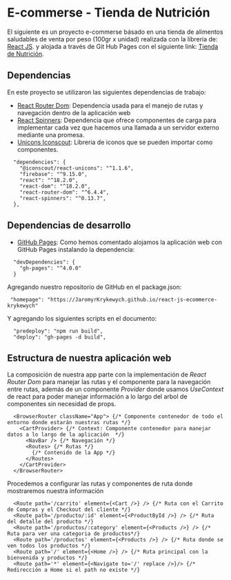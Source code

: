# E-commerse - Tienda de Nutrición

El siguiente es un proyecto e-commerse básado en una tienda de alimentos saludables de venta por peso (100gr x unidad) realizada con la libreria de: [React JS](https://es.reactjs.org/). y alojada a través de Git Hub Pages con el siguiente link: [Tienda de Nutrición](https://jaromyrkrykewych.github.io).

## Dependencias

En este proyecto se utilizaron las siguientes dependencias de trabajo:

- [React Router Dom](https://reactrouter.com/en/main): Dependencia usada para el manejo de rutas y navegación dentro de la aplicación web
- [React Spinners](https://www.npmjs.com/package/react-spinners): Dependencia que ofrece componentes de carga para implementar cada vez que hacemos una llamada a un servidor externo mediante una promesa.
- [Unicons Iconscout](https://iconscout.com/unicons): Libreria de iconos que se pueden importar como componentes.

~~~
  "dependencies": {
    "@iconscout/react-unicons": "^1.1.6",
    "firebase": "^9.15.0",
    "react": "^18.2.0",
    "react-dom": "^18.2.0",
    "react-router-dom": "^6.4.4",
    "react-spinners": "^0.13.7",
  },
~~~

## Dependencias de desarrollo

- [GitHub Pages](https://pages.github.com/): Como hemos comentado alojamos la aplicación web con GitHub Pages instalando la dependencia: 
 
~~~
  "devDependencies": {
    "gh-pages": "^4.0.0"
  }
~~~

Agregando nuestro repositorio de GitHub en el package.json:

~~~
 "homepage": "https://JaromyrKrykewych.github.io/react-js-ecommerce-krykewych" 
~~~

Y agregando los siguientes scripts en el documento:

~~~
  "predeploy": "npm run build",
  "deploy": "gh-pages -d build",
~~~

## Estructura de nuestra aplicación web

La composición de nuestra app parte con la implementación de *React Router Dom* para manejar las rutas y el componente *<NavBar />* para la navegación entre rutas, además de un componente *Provider* donde usamos *UseContext* de react para poder manejar información a lo largo del arbol de componentes sin necesidad de props. 

~~~
  <BrowserRouter className="App"> {/* Componente contenedor de todo el entorno donde estarán nuestras rutas */}
    <CartProvider> {/* Context: Componente contenedor para manejar datos a lo largo de la aplicación  */}
      <NavBar /> {/* Navegación */}
      <Routes> {/* Rutas */}
        {/* Contenido de la App */}
      </Routes>
    </CartProvider>
  </BrowserRouter>
~~~

Procedemos a configurar las rutas y componentes de ruta donde mostraremos nuestra información 

~~~
  <Route path='/carrito' element={<Cart />} /> {/* Ruta con el Carrito de Compras y el Checkout del cliente */}
  <Route path='/producto/:id' element={<ProductById />} /> {/* Ruta del detalle del producto */}
  <Route path='/productos/:category' element={<Products />} /> {/* Ruta para ver una categoria de productos*/}
  <Route path='/productos' element={<Products />} /> {/* Ruta donde se ven todos los productos */}
  <Route path='/' element={<Home />} /> {/* Ruta principal con la bienvenida y productos */}
  <Route path='*' element={<Navigate to='/' replace />}/> {/* Redirección a Home si el path no existe */}
~~~

